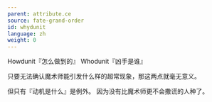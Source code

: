 ```yaml
---
parent: attribute.ce
source: fate-grand-order
id: whydunit
language: zh
weight: 0
---
```


Howdunit『怎么做到的』
Whodunit『凶手是谁』

只要无法确认魔术师能引发什么样的超常现象，那这两点就毫无意义。

但只有『动机是什么』是例外。
因为没有比魔术师更不会撒谎的人种了。
